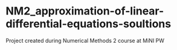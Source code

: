 # NM2_approximation-of-linear-differential-equations-soultions
 Project created during Numerical Methods 2 course at MiNI PW
